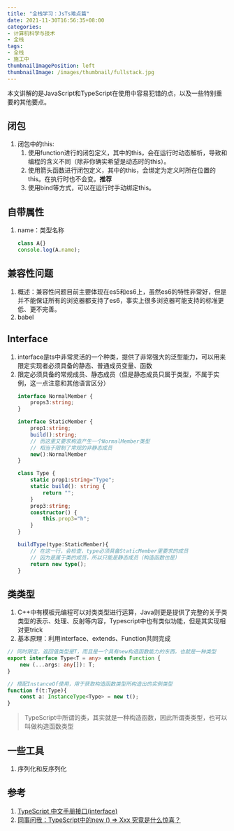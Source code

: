 ```yaml
---
title: "全栈学习：JsTs难点篇"
date: 2021-11-30T16:56:35+08:00
categories:
- 计算机科学与技术
- 全栈
tags:
- 全栈
- 施工中
thumbnailImagePosition: left
thumbnailImage: /images/thumbnail/fullstack.jpg
---
```

本文讲解的是JavaScript和TypeScript在使用中容易犯错的点，以及一些特别重要的其他要点。
<!--more-->
## 闭包
1. 闭包中的this:
    1. 使用function进行的闭包定义，其中的this，会在运行时动态解析，导致和编程的含义不同（除非你确实希望是动态时的this）。
    1. 使用箭头函数进行闭包定义，其中的this，会绑定为定义时所在位置的this。在执行时也不会变。**推荐**
    1. 使用bind等方式，可以在运行时手动绑定this。

## 自带属性
1. name：类型名称
    ```ts
    class A{}
    console.log(A.name);
    ```

## 兼容性问题
1. 概述：兼容性问题目前主要体现在es5和es6上，虽然es6的特性非常好，但是并不能保证所有的浏览器都支持了es6，事实上很多浏览器可能支持的标准更低、更不完善。
1. babel

## Interface
1. interface是ts中非常灵活的一个种类，提供了非常强大的泛型能力，可以用来限定实现者必须具备的静态、普通成员变量、函数
1. 限定必须具备的常规成员、静态成员（但是静态成员只属于类型，不属于实例，这一点注意和其他语言区分）
    ```ts
    interface NormalMember {
        props3:string;
    }

    interface StaticMember {
        prop1:string;
        build():string;
        // 而这里又要求构造产生一个NormalMember类型
        // 相当于限制了常规的非静态成员
        new():NormalMember
    }

    class Type {
        static prop1:string="Type";
        static build(): string {
            return "";
        }
        prop3:string;
        constructor() {
            this.prop3="h";
        }
    }

    buildType(type:StaticMember){
        // 在这一行，会检查，type必须具备StaticMember里要求的成员
        // 因为是属于类的成员，所以只能是静态成员（构造函数也是）
        return new type();
    }
    ```

## 类类型
1. C++中有模板元编程可以对类类型进行运算，Java则更是提供了完整的关于类类型的表示、处理、反射等内容，Typescript中也有类似功能，但是其实现相对更trick
1. 基本原理：利用interface、extends、Function共同完成
```ts
// 同时限定，返回值类型是T，而且是一个具有new构造函数能力的东西，也就是一种类型
export interface Type<T = any> extends Function {
    new (...args: any[]): T;
}

// 搭配InstanceOf使用，用于获取构造函数类型所构造出的实例类型
function f(t:Type){
    const a: InstanceType<Type> = new t();
}
```
> TypeScript中所谓的类，其实就是一种构造函数，因此所谓类类型，也可以叫做构造函数类型

## 一些工具
1. 序列化和反序列化

## 参考
1. [TypeScript 中文手册接口(interface)](https://typescript.bootcss.com/interfaces.html)
1. [同事问我：TypeScript中的new () => Xxx 究竟是什么惊喜？ ](https://juejin.cn/post/7032280251119960078)